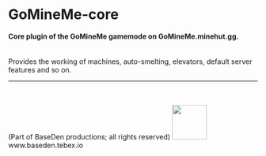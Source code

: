 # GoMineMe-core

<b>Core plugin of the GoMineMe gamemode on GoMineMe.minehut.gg.</b>
<br><br><br>
Provides the working of machines, auto-smelting, elevators, default server features and so on.

<hr>
<br><br>
(Part of BaseDen productions; all rights reserved)
<img height="70px" width="70px" src="https://dunb17ur4ymx4.cloudfront.net/webstore/logos/f534f1e813c91f638663396c9c3162926bfc3229.png" />
www.baseden.tebex.io
